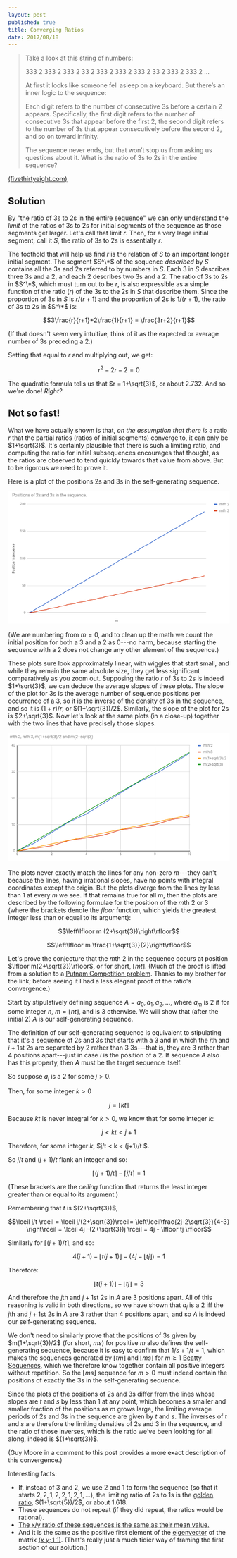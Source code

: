 ```yaml
---
layout: post
published: true
title: Converging Ratios
date: 2017/08/18
---
```


>Take a look at this string of numbers:
>
>333 2 333 2 333 2 33 2 333 2 333 2 333 2 33 2 333 2 333 2 …
>
>At first it looks like someone fell asleep on a keyboard. But there’s an inner logic to the sequence:
>
>Each digit refers to the number of consecutive 3s before a certain 2 appears. Specifically, the first digit refers to the number of consecutive 3s that appear before the first 2, the second digit refers to the number of 3s that appear consecutively before the second 2, and so on toward infinity.
>
>The sequence never ends, but that won’t stop us from asking us questions about it. What is the ratio of 3s to 2s in the entire sequence?

<!--more-->

[(fivethirtyeight.com)](https://fivethirtyeight.com/features/can-you-unravel-these-number-strings/)

## Solution

By "the ratio of $3$s to $2$s in the entire sequence" we can only understand the _limit_ of the ratios of $3$s to $2$s for initial segments of the sequence as those segments get larger.  Let's call that limit $r$. Then, for a very large initial segment, call it $S$, the ratio of $3$s to $2$s is essentially $r$.  

The foothold that will help us find $r$ is the relation of $S$ to an important longer initial segment. The segment $S^\*$ of the sequence _described_ by $S$ contains all the $3$s and $2$s referred to by numbers in $S$. Each $3$ in $S$ describes three $3$s and a $2$, and each $2$ describes two $3$s and a $2$.  The ratio of $3$s to $2$s in $S^\*$, which must turn out to be $r$, is also expressible as a simple function of the ratio ($r$) of the $3$s to the $2$s in $S$ that describe them. Since the proportion of $3$s in $S$ is $r/(r+1)$ and the proportion of $2$s is $1/(r+1)$, the ratio of $3$s to $2$s in $S^\*$ is:

$$3\frac{r}{r+1}+2\frac{1}{r+1} = \frac{3r+2}{r+1}$$

(If that doesn't seem very intuitive, think of it as the expected or average number of $3$s preceding a $2$.)

Setting that equal to $r$ and multiplying out, we get:

$$r^2 - 2r -2 = 0 $$

The quadratic formula tells us that $r = 1+\sqrt{3}$, or about $2.732$. And so we're done! _Right?_

## Not so fast!

What we have actually shown is that, _on the assumption that there is_ a ratio $r$ that the partial ratios (ratios of initial segments) converge to, it can only be $1+\sqrt{3}$. It's certainly plausible that there is such a limiting ratio, and computing the ratio for initial subsequences encourages that thought, as the ratios are observed to tend quickly towards that value from above. But to be rigorous we need to prove it.

Here is a plot of the positions $2$s and $3$s in the self-generating sequence.

![Positions of 2s and 3s in the sequence.](/img/2sAnd3s.png)

(We are numbering from $m = 0$, and to clean up the math we count the initial position for both a $3$ and a $2$ as $0$---no harm, because starting the sequence with a $2$ does not change any other element of the sequence.)

These plots sure look approximately linear, with wiggles that start small, and while they remain the same absolute size, they get less significant comparatively as you zoom out.  Supposing the ratio $r$ of $3$s to $2$s is indeed $1+\sqrt{3}$, we can deduce the average slopes of these plots. The slope of the plot for $3$s is the average number of sequence positions per occurrence of a $3$, so it is the inverse of the density of $3$s in the sequence, and so it is $(1+r)/r$, or $(1+\sqrt{3})/2$. Similarly, the slope of the plot for $2$s is $2+\sqrt{3}$. Now let's look at the same plots (in a close-up) together with the two lines that have precisely those slopes.

![Close-up.](/img/RatiosCloseup.png)

The plots never exactly match the lines for any non-zero $m$---they can't because the lines, having irrational slopes, have no points with integral coordinates except the origin. But the plots diverge from the lines by less than $1$ at every $m$ we see. If that remains true for all $m$, then the plots are described by the following formulae for the position of the $m$th $2$ or $3$ (where the brackets denote the _floor_ function, which yields the greatest integer less than or equal to its argument):

$$\left\lfloor m (2+\sqrt{3})\right\rfloor$$

$$\left\lfloor m \frac{1+\sqrt{3}}{2}\right\rfloor$$

Let's prove the conjecture that the $m$th $2$ in the sequence occurs at position $\lfloor m(2+\sqrt{3})\rfloor$, or for short, $\lfloor mt \rfloor$. (Much of the proof is lifted from a solution to a  [Putnam Competition problem](http://www-bcf.usc.edu/~lototsky/PiMuEp/Putnam1985-2000.pdf). Thanks to my brother for the link; before seeing it I had a less elegant proof of the ratio's convergence.)

Start by stipulatively defining sequence $A=a_0,a_1,a_2,\ldots$, where $a_m$ is $2$ if for some integer $n$, $m = \lfloor nt\rfloor$, and is $3$ otherwise. We will show that (after the initial $2$) $A$ is our self-generating sequence. 

The definition of our self-generating sequence is equivalent to stipulating that it's a sequence of $2$s and $3$s that starts with a $3$ and in which the $i$th and $i+1$st $2$s are separated by $2$ rather than $3$ $3$s---that is, they are $3$ rather than $4$ positions apart---just in case $i$ is the position of a $2$. If sequence $A$ also has this property, then $A$ must be the target sequence itself.

So suppose $a_j$ is a $2$ for some $j>0$.

Then, for some integer $k>0$

$$j = \lfloor kt \rfloor$$

Because $kt$ is never integral for $k>0$, we know that for some integer $k$:

$$j < kt < j+1$$

Therefore, for some integer $k$, $j/t < k < (j+1)/t $.

So $j/t$ and $(j+1)/t$ flank an integer and so:

$$\lceil (j+1)/t \rceil - \lceil j/t \rceil = 1$$

(These brackets are the _ceiling_ function that returns the least integer greater than or equal to its argument.)

Remembering that $t$ is $(2+\sqrt{3})$,

$$\lceil j/t \rceil = \lceil j/(2+\sqrt{3})\rceil=
\left\lceil\frac{2j-2\sqrt{3}}{4-3} \right\rceil
= \lceil 4j -(2+\sqrt{3})j \rceil = 4j - \lfloor tj \rfloor$$

Similarly for $\lceil(j+1)/t\rceil$, and so:

$$4(j+1) - \lfloor t(j+1) \rfloor -  (4j - \lfloor tj \rfloor) = 1$$

Therefore:

$$\lfloor t(j+1)\rfloor - \lfloor tj \rfloor = 3$$

And therefore the $j$th and $j+1$st $2$s in $A$ are $3$ positions apart. All of this reasoning is valid in both directions, so we have shown that $a_j$ is a $2$ iff the $j$th and $j+1$st $2$s in $A$ are $3$ rather than $4$ positions apart, and so $A$ is indeed our self-generating sequence.

We don't need to similarly prove that the positions of $3$s given by $m(1+\sqrt{3})/2$ (for short, $ms$) for positive $m$ also defines the self-generating sequence, because it is easy to confirm that $1/s + 1/t = 1$, which makes the sequences generated by $\lfloor tm \rfloor$ and $\lfloor ms \rfloor$ for $m \geq 1$ [Beatty Sequences](http://mathworld.wolfram.com/BeattySequence.html), which we therefore know together contain all positive integers without repetition. So the $\lfloor ms\rfloor$ sequence for $m > 0$ must indeed contain the positions of exactly the $3$s in the self-generating sequence.

Since the plots of the positions of $2$s and $3$s differ from the lines whose slopes are $t$ and $s$ by less than $1$ at any point, which becomes a smaller and smaller fraction of the positions as $m$ grows large, the limiting average periods of $2$s and $3$s in the sequence are given by $t$ and $s$.  The inverses of $t$ and $s$ are therefore the limiting densities of $2$s and $3$ in the sequence, and the ratio of those inverses, which is the ratio we've been looking for all along, indeed is $(1+\sqrt{3})$.

(Guy Moore in a comment to this post provides a more exact description of this convergence.)

Interesting facts:
- If, instead of $3$ and $2$, we use $2$ and $1$ to form the sequence (so that it starts $2,2,1,2,2,1,2,1,\ldots$), the limiting ratio of $2$s to $1$s is the [golden ratio](http://mathworld.wolfram.com/GoldenRatio.html), $(1+\sqrt{5})/2$, or about $1.618$.
- These sequences do not repeat (if they did repeat, the ratios would be rational).
- [The x/y ratio of these sequences is the same as their mean value.](https://twitter.com/sanjuanmtn/status/899440696834179072)
- And it is the same as the positive first element of the [eigenvector](https://en.wikipedia.org/wiki/Eigenvalues_and_eigenvectors) of the matrix [$(x\ y; 1\ 1)$](https://twitter.com/jjaredsimpson/status/899708484299763712). (That's really just a much tidier way of framing the first section of our solution.)

<br>

